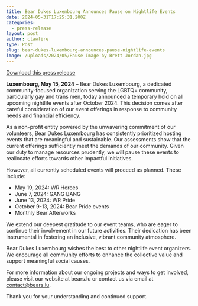 ```yaml
---
title: Bear Dukes Luxembourg Announces Pause on Nightlife Events
date: 2024-05-31T17:25:31.200Z
categories:
  - press-release
layout: post
author: clawfire
type: Post
slug: bear-dukes-luxembourg-announces-pause-nightlife-events
image: /uploads/2024/05/Pause Image by Brett Jordan.jpg
---
```

<a href="https://drive.google.com/file/d/1nphjy_dXuC7RGoHTteXBxIAJpHS6DmjZ/view?usp=sharing" target="_blank" class="ui button basic"><i class="icon external"></i>Download this press release</a>

**Luxembourg, May 15, 2024** – Bear Dukes Luxembourg, a dedicated community-focused organization serving the LGBTQ+ community, particularly gay and trans men, today announced a temporary hold on all upcoming nightlife events after October 2024. This decision comes after careful consideration of our event offerings in response to community needs and financial efficiency.

As a non-profit entity powered by the unwavering commitment of our volunteers, Bear Dukes Luxembourg has consistently prioritized hosting events that are meaningful and sustainable. Our assessments show that the current offerings sufficiently meet the demands of our community. Given our duty to manage resources prudently, we will pause these events to reallocate efforts towards other impactful initiatives.

However, all currently scheduled events will proceed as planned. These include:

- May 19, 2024: WR Heroes
- June 7, 2024: GANG BANG
- June 13, 2024: WR Pride
- October 9-13, 2024: Bear Pride events
- Monthly Bear Afterworks

We extend our deepest gratitude to our event teams, who are eager to continue their involvement in our future activities. Their dedication has been instrumental in fostering an inclusive, vibrant community atmosphere.

Bear Dukes Luxembourg wishes the best to other nightlife event organizers. We encourage all community efforts to enhance the collective value and support meaningful social causes.

For more information about our ongoing projects and ways to get involved, please visit our website at bears.lu or contact us via email at <contact@bears.lu>.

Thank you for your understanding and continued support.
